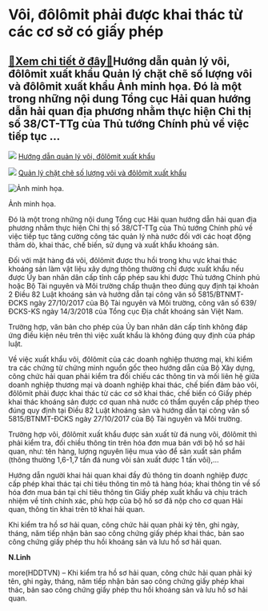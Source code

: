 Vôi, đôlômit phải được khai thác từ các cơ sở có giấy phép
==========================================================

[:gift:Xem chi tiết ở đây:gift:](https://hddtvn.com/voi-dolomit-phai-duoc-khai-thac-tu-cac-co-so-co-giay-phep/)Hướng dẫn quản lý vôi, đôlômit xuất khẩu Quản lý chặt chẽ số lượng vôi và đôlômit xuất khẩu Ảnh minh họa. Đó là một trong những nội dung Tổng cục Hải quan hướng dẫn hải quan địa phương nhằm thực hiện Chỉ thị số 38/CT-TTg của Thủ tướng Chính phủ về việc tiếp tục …
-----------------------------------------------------------------------------------------------------------------------------------------------------------------------------------------------------------------------------------------------------------------------


![](https://hddtvn.com/wp-content/uploads/2021/01/icon_new_other.png)
[Hướng dẫn quản lý vôi, đôlômit xuất khẩu](https://haiquanonline.com.vn/huong-dan-quan-ly-voi-dolomit-xuat-khau-132796.html "Hướng dẫn quản lý vôi, đôlômit xuất khẩu")

![](https://hddtvn.com/wp-content/uploads/2021/01/icon_new_other.png)
[Quản lý chặt chẽ số lượng vôi và đôlômit xuất khẩu](https://haiquanonline.com.vn/quan-ly-chat-che-so-luong-voi-va-dolomit-xuat-khau-25675.html "Quản lý chặt chẽ số lượng vôi và đôlômit xuất khẩu")




![Ảnh minh họa.](https://hddtvn.com/wp-content/uploads/2021/01/5948_voi-la-gi-1.jpg "Ảnh minh họa.")


Ảnh minh họa.



Đó là một trong những nội dung Tổng cục Hải quan hướng dẫn hải quan địa phương nhằm thực hiện Chỉ thị số 38/CT-TTg của Thủ tướng Chính phủ về việc tiếp tục tăng cường công tác quản lý nhà nước đối với các hoạt động thăm dò, khai thác, chế biến, sử dụng và xuất khẩu khoáng sản.


Đối với mặt hàng đá vôi, đôlômit được thu hồi trong khu vực khai thác khoáng sản làm vật liệu xây dựng thông thường chỉ được xuất khẩu nếu được Ủy ban nhân dân cấp tỉnh cấp phép sau khi được Thủ tướng Chính phủ hoặc Bộ Tài nguyên và Môi trường chấp thuận theo đúng quy định tại khoản 2 Điều 82 Luật khoáng sản và hướng dẫn tại công văn số 5815/BTNMT-ĐCKS ngày 27/10/2017 của Bộ Tài nguyên và Môi trường, công văn số 639/ĐCKS-KS ngày 14/3/2018 của Tổng cục Địa chất khoáng sản Việt Nam.


Trường hợp, văn bản cho phép của Ủy ban nhân dân cấp tỉnh không đáp ứng điều kiện nêu trên thì việc xuất khẩu là không đúng quy định của pháp luật.


Về việc xuất khẩu vôi, đôlômit của các doanh nghiệp thương mại, khi kiểm tra các chứng từ chứng minh nguồn gốc theo hướng dẫn của Bộ Xây dựng, công chức hải quan phải kiểm tra đối chiếu các thông tin và mối liên hệ giữa doanh nghiệp thương mại và doanh nghiệp khai thác, chế biến đảm bảo vôi, đôlômit phải được khai thác từ các cơ sở khai thác, chế biến có Giấy phép khai thác khoáng sản được cơ quan nhà nước có thẩm quyền cấp phép theo đúng quy định tại Điều 82 Luật khoáng sản và hướng dẫn tại công văn số 5815/BTNMT-ĐCKS ngày 27/10/2017 của Bộ Tài nguyên và Môi trường.


Trường hợp vôi, đôlômit xuất khẩu được sản xuất từ đá nung vôi, đôlômit thì phải kiểm tra, đối chiều thông tin trên hóa đơn mua bán với bộ hồ sơ hải quan, như: tên hàng, lượng nguyên liệu mua vào để sản xuất sản phẩm (thông thường 1,6-1,7 tấn đá nung vôi sản xuất được 1 tấn vôi),…


Hướng dẫn người khai hải quan khai đầy đủ thông tin doanh nghiệp được cấp phép khai thác tại chỉ tiêu thông tin mô tả hàng hóa; khai thông tin về số hóa đơn mua bán tại chỉ tiêu thông tin Giấy phép xuất khẩu và chịu trách nhiệm về tính chính xác, phù hợp của bộ hồ sơ đã nộp cho cơ quan Hải quan, thông tin khai trên tờ khai hải quan.


Khi kiểm tra hồ sơ hải quan, công chức hải quan phải ký tên, ghi ngày, tháng, năm tiếp nhận bản sao công chứng giấy phép khai thác, bản sao công chứng giấy phép thu hồi khoáng sản và lưu hồ sơ hải quan.



**N.Linh**



more(HDDTVN) – Khi kiểm tra hồ sơ hải quan, công chức hải quan phải ký tên, ghi ngày, tháng, năm tiếp nhận bản sao công chứng giấy phép khai thác, bản sao công chứng giấy phép thu hồi khoáng sản và lưu hồ sơ hải quan.

